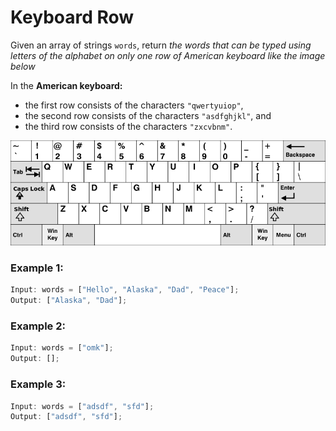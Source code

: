 # **Keyboard Row**

Given an array of strings `words`, return _the words that can be typed using letters of the alphabet on only one row of American keyboard like the image below_

In the **American keyboard:**

-   the first row consists of the characters `"qwertyuiop"`,
-   the second row consists of the characters `"asdfghjkl"`, and
-   the third row consists of the characters `"zxcvbnm"`.

![American Keyboard](./keyboard.png)

### **Example 1:**

```javascript
Input: words = ["Hello", "Alaska", "Dad", "Peace"];
Output: ["Alaska", "Dad"];
```

### **Example 2:**

```javascript
Input: words = ["omk"];
Output: [];
```

### **Example 3:**

```javascript
Input: words = ["adsdf", "sfd"];
Output: ["adsdf", "sfd"];
```
